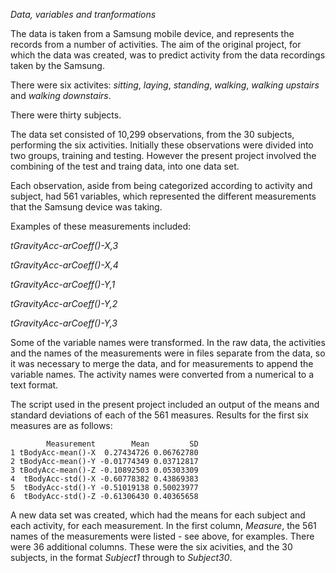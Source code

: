 *Data, variables and tranformations*

The data is taken from a Samsung mobile device, and represents the records from a number of activities.  The aim of the original project, for which the data was created, was to predict activity from the data recordings taken by the Samsung.

There were six activites: *sitting*, *laying*, *standing*, *walking*, *walking upstairs* and *walking downstairs*.

There were thirty subjects.

The data set consisted of 10,299 observations, from the 30 subjects, performing the six activities.  Initially these observations were divided into two groups, training and testing.  However the present project involved the combining of the test and traing data, into one data set.

Each observation, aside from being categorized according to activity and subject, had  561 variables, which represented the different measurements that the Samsung device was taking.  

Examples of these measurements included:

 *tGravityAcc-arCoeff()-X,3*
 
 *tGravityAcc-arCoeff()-X,4* 
 
 *tGravityAcc-arCoeff()-Y,1*
 
 *tGravityAcc-arCoeff()-Y,2*
 
 *tGravityAcc-arCoeff()-Y,3*

Some of the variable names were transformed.  In the raw data, the activities and the names of the measurements were in files separate from the data, so it was necessary to merge the data, and for measurements to append the variable names. The activity names were converted from a numerical to a text format.

The script used in the present project included an output of the means and standard deviations of each of the 561 measures.  Results for the first six measures are as follows:

```
        Measurement        Mean         SD
1 tBodyAcc-mean()-X  0.27434726 0.06762780
2 tBodyAcc-mean()-Y -0.01774349 0.03712817
3 tBodyAcc-mean()-Z -0.10892503 0.05303309
4  tBodyAcc-std()-X -0.60778382 0.43869383
5  tBodyAcc-std()-Y -0.51019138 0.50023977
6  tBodyAcc-std()-Z -0.61306430 0.40365658
```

A new data set was created, which had the means for each subject and each activity, for each measurement.  In the first column, *Measure*, the 561 names of the measurements were listed - see above, for examples.  There were 36 additional columns.  These were the six acivities, and the 30 subjects, in the format *Subject1* through to *Subject30*.  


